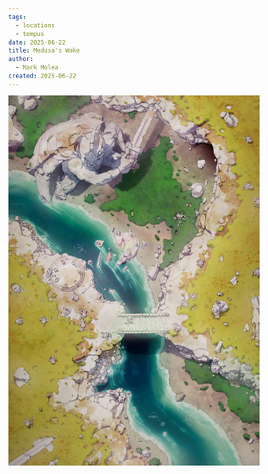 ```yaml
---
tags:
  - locations
  - tempus
date: 2025-06-22
title: Medusa's Wake
author:
  - Mark Molea
created: 2025-06-22
---
```









![medusas-wake.jpg](/images/medusas-wake.jpg)

